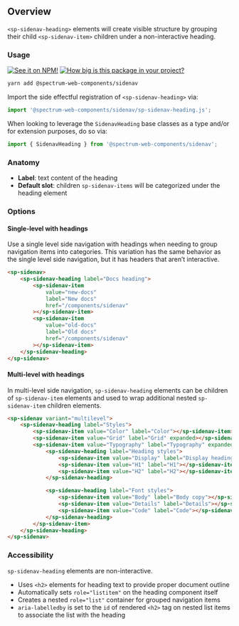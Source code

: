 ## Overview

`<sp-sidenav-heading>` elements will create visible structure by grouping their child `<sp-sidenav-item>` children under a non-interactive heading.

### Usage

[![See it on NPM!](https://img.shields.io/npm/v/@spectrum-web-components/sidenav?style=for-the-badge)](https://www.npmjs.com/package/@spectrum-web-components/sidenav)
[![How big is this package in your project?](https://img.shields.io/bundlephobia/minzip/@spectrum-web-components/sidenav?style=for-the-badge)](https://bundlephobia.com/result?p=@spectrum-web-components/sidenav)

```bash
yarn add @spectrum-web-components/sidenav
```

Import the side effectful registration of `<sp-sidenav-heading>` via:

```js
import '@spectrum-web-components/sidenav/sp-sidenav-heading.js';
```

When looking to leverage the `SidenavHeading` base classes as a type and/or for extension purposes, do so via:

```js
import { SidenavHeading } from '@spectrum-web-components/sidenav';
```

### Anatomy

- **Label**: text content of the heading
- **Default slot**: children `sp-sidenav-items` will be categorized under the heading element

### Options

#### Single-level with headings

Use a single level side navigation with headings when needing to group navigation items into categories. This variation has the same behavior as the single level side navigation, but it has headers that aren’t interactive.

```html
<sp-sidenav>
    <sp-sidenav-heading label="Docs heading">
        <sp-sidenav-item
            value="new-docs"
            label="New docs"
            href="/components/sidenav"
        ></sp-sidenav-item>
        <sp-sidenav-item
            value="old-docs"
            label="Old docs"
            href="/components/sidenav"
        ></sp-sidenav-item>
    </sp-sidenav-heading>
</sp-sidenav>
```

#### Multi-level with headings

In multi-level side navigation, `sp-sidenav-heading` elements can be children of `sp-sidenav-item` elements and used to wrap additional nested `sp-sidenav-item` children elements.

```html
<sp-sidenav variant="multilevel">
    <sp-sidenav-heading label="Styles">
        <sp-sidenav-item value="Color" label="Color"></sp-sidenav-item>
        <sp-sidenav-item value="Grid" label="Grid" expanded></sp-sidenav-item>
        <sp-sidenav-item value="Typography" label="Typography" expanded>
            <sp-sidenav-heading label="Heading styles">
                <sp-sidenav-item value="Display" label="Display headings"></sp-sidenav-item>
                <sp-sidenav-item value="H1" label="H1"></sp-sidenav-item>
                <sp-sidenav-item value="H2" label="H2"></sp-sidenav-item>
            </sp-sidenav-heading>

            <sp-sidenav-heading label="Font styles">
                <sp-sidenav-item value="Body" label="Body copy"></sp-sidenav-item>
                <sp-sidenav-item value="Details" label="Details"></sp-sidenav-item>
                <sp-sidenav-item value="Code" label="Code"></sp-sidenav-item>
            </sp-sidenav-heading>
        </sp-sidenav-item>
    </sp-sidenav-heading>
</sp-sidenav>
```

### Accessibility

`sp-sidenav-heading` elements are non-interactive.

- Uses `<h2>` elements for heading text to provide proper document outline
- Automatically sets `role="listitem"` on the heading component itself
- Creates a nested `role="list"` container for grouped navigation items
- `aria-labelledby` is set to the `id` of rendered `<h2>` tag on nested list items to associate the list with the heading
